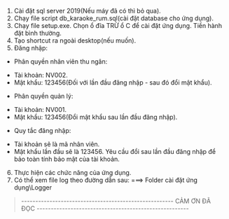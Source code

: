 1. Cài đặt sql server 2019(Nếu máy đã có thì bỏ qua).
2. Chạy file script db_karaoke_rum.sql(cài đặt database cho ứng dụng).
3. Chạy file setup.exe. Chọn ổ đĩa TRỪ ổ C để cài đặt ứng dụng. Tiền hành
đặt bình thường.
4. Tạo shortcut ra ngoài desktop(nếu muốn).
5. Đăng nhập:
- Phân quyền nhân viên thu ngân:
+ Tài khoản: NV002.
+ Mật khẩu: 123456(Đối với lần đầu đăng nhập - sau đó đổi mật khẩu).
- Phân quyền quản lý:
+ Tài khoản: NV001.
+ Mật khẩu: 123456(Đổi mật khẩu sau lần đầu đăng nhập).
- Quy tắc đăng nhập:
+ Tài khoản sẽ là mã nhân viên.
+ Mật khẩu lần đầu sẽ là 123456. Yêu cầu đổi sau lần đầu đăng nhập để bảo
toàn tính bảo mật của tài khoản.
6. Thực hiện các chức năng của ứng dụng.
7. Có thể xem file log theo đường dẫn sau: 
===> Folder cài đặt ứng dụng\Logger

>------------------------------------------------------ CẢM ƠN ĐÃ ĐỌC ------------------------------------------------------